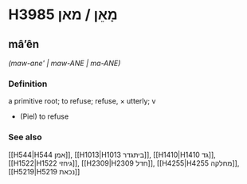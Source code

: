 # H3985 מָאֵן / מאן

## mâʼên

_(maw-ane' | maw-ANE | ma-ANE)_

### Definition

a primitive root; to refuse; refuse, × utterly; v

- (Piel) to refuse

### See also

[[H544|H544 אמן]], [[H1013|H1013 ביתגדר]], [[H1410|H1410 גד]], [[H1522|H1522 גיחזי]], [[H2309|H2309 חדל]], [[H4255|H4255 מחלקה]], [[H5219|H5219 נכאת]]
